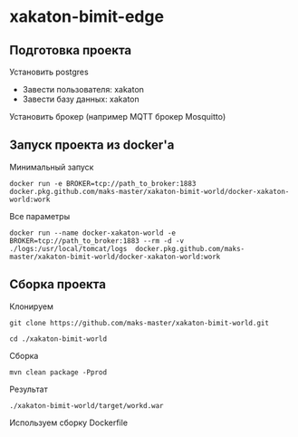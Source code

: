 # xakaton-bimit-edge

## Подготовка проекта

Установить postgres
 - Завести пользователя: xakaton
 - Завести базу данных: xakaton
 
Установить брокер (например MQTT брокер Mosquitto)


## Запуск проекта из docker'а

Минимальный запуск
```
docker run -e BROKER=tcp://path_to_broker:1883  docker.pkg.github.com/maks-master/xakaton-bimit-world/docker-xakaton-world:work
```

Все параметры
```
docker run --name docker-xakaton-world -e BROKER=tcp://path_to_broker:1883 --rm -d -v ./logs:/usr/local/tomcat/logs  docker.pkg.github.com/maks-master/xakaton-bimit-world/docker-xakaton-world:work
```



## Сборка проекта

Клонируем
```
git clone https://github.com/maks-master/xakaton-bimit-world.git
```
```
cd ./xakaton-bimit-world
```
Сборка
```
mvn clean package -Pprod
```
Результат
```
./xakaton-bimit-world/target/workd.war
```

Используем сборку Dockerfile